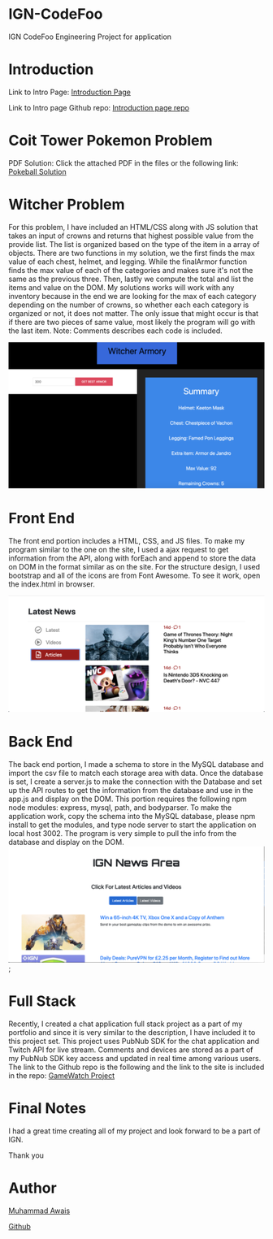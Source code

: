 # IGN-CodeFoo

IGN CodeFoo Engineering Project for application

# Introduction
Link to Intro Page: [Introduction Page](https://mawais54013.github.io/Introduction/)

Link to Intro page Github repo: [Introduction page repo](https://github.com/mawais54013/Introduction)

# Coit Tower Pokemon Problem
PDF Solution: Click the attached PDF in the files or the following link: [Pokeball Solution](https://docs.google.com/document/d/1TDsFPf7k_78WS5TqgN6fO_99w_Ct0Z51wGGB2IP2ZmY/edit?usp=sharing)

# Witcher Problem
For this problem, I have included an HTML/CSS along with JS solution that takes an input of crowns and returns that highest possible value from the provide list. The list is organized based on the type of the item in a array of objects. There are two functions in my solution, we the first finds the max value of each chest, helmet, and legging. While the finalArmor function finds the max value of each of the categories and makes sure it's not the same as the previous three. Then, lastly we compute the total and list the items and value on the DOM. My solutions works will work with any inventory because in the end we are looking for the max of each category depending on the number of crowns, so whether each each category is organized or not, it does not matter. The only issue that might occur is that if there are two pieces of same value, most likely the program will go with the last item. Note: Comments describes each code is included. 

![index](images/Screen1.png)

# Front End 

The front end portion includes a HTML, CSS, and JS files. To make my program similar to the one on the site, I used a ajax request to get information from the API, along with forEach and append to store the data on DOM in the format similar as on the site. For the structure design, I used bootstrap and all of the icons are from Font Awesome. To see it work, open the index.html in browser.

![MainPage](images/Screen2.png)

# Back End 

The back end portion, I made a schema to store in the MySQL database and import the csv file to match each storage area with data. Once the database is set, I create a server.js to make the connection with the Database and set up the API routes to get the information from the database and use in the app.js and display on the DOM. This portion requires the following npm node modules: express, mysql, path, and bodyparser. To make the application work, copy the schema into the MySQL database, please npm install to get the modules, and type node server to start the application on local host 3002. The program is very simple to pull the info from the database and display on the DOM. 
![Back-end](images/Screen3.png);

# Full Stack 

Recently, I created a chat application full stack project as a part of my portfolio and since it is very similar to the description, I have included it to this project set. This project uses PubNub SDK for the chat application and Twitch API for live stream. Comments and devices are stored as a part of my PubNub SDK key access and updated in real time among various users. The link to the Github repo is the following and the link to the site is included in the repo: [GameWatch Project](https://github.com/mawais54013/PubNub-Project)

# Final Notes

I had a great time creating all of my project and look forward to be a part of IGN. 

Thank you

# Author 

[Muhammad Awais](https://mawais54013.github.io/MAwais/)

[Github](https://github.com/mawais54013)

